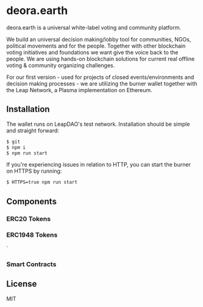 # deora.earth

deora.earth is a universal white-label voting and community platform. 

We build an universal decision making/lobby tool for communities, NGOs, political movements and for the people. Together with other blockchain voting initiatives and foundations we want give the voice back to the people. We are using hands-on blockchain solutions for current real offline voting & community organizing challenges.

For our first version - used for projects of closed events/environments and decision making processes - we are utilizing the burner wallet together with the Leap Network, a Plasma implementation on Ethereum.

## Installation

The wallet runs on LeapDAO's test network. Installation should be
simple and straight forward:

```bash
$ git 
$ npm i
$ npm run start
```

If you're experiencing issues in relation to HTTP, you can start the burner on
HTTPS by running:

```bash
$ HTTPS=true npm run start
```

## Components

### ERC20 Tokens


### ERC1948 Tokens
`


### Smart Contracts


## License

MIT
